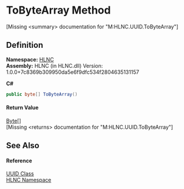 # ToByteArray Method


\[Missing &lt;summary&gt; documentation for "M:HLNC.UUID.ToByteArray"\]



## Definition
**Namespace:** <a href="N_HLNC">HLNC</a>  
**Assembly:** HLNC (in HLNC.dll) Version: 1.0.0+7c8369b309950da5e6f9dfc534f2804635131157

**C#**
``` C#
public byte[] ToByteArray()
```



#### Return Value
<a href="https://learn.microsoft.com/dotnet/api/system.byte" target="_blank" rel="noopener noreferrer">Byte</a>[]  
\[Missing &lt;returns&gt; documentation for "M:HLNC.UUID.ToByteArray"\]

## See Also


#### Reference
<a href="T_HLNC_UUID">UUID Class</a>  
<a href="N_HLNC">HLNC Namespace</a>  
